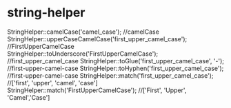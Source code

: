 # string-helper

StringHelper::camelCase('camel_case'); //camelCase
StringHelper::upperCaseCamelCase('first_upper_camel_case'); //FirstUpperCamelCase
StringHelper::toUnderscore('FirstUpperCamelCase'); //first_upper_camel_case
StringHelper::toGlue('first_upper_camel_case', '-'); //first-upper-camel-case
StringHelper::toHyphen('first_upper_camel_case'); //first-upper-camel-case
StringHelper::match('first_upper_camel_case'); //['first', 'upper', 'camel', 'case']
StringHelper::match('FirstUpperCamelCase'); //['First', 'Upper', 'Camel','Case']
